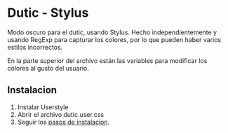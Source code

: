 # Dutic - Stylus

Modo oscuro para el dutic, usando Stylus. Hecho independientemente y usando
RegExp para capturar los colores, por lo que pueden haber varios estilos incorrectos.

En la parte superior del archivo están las variables para modificar los colores al gusto del usuario.

## Instalacion

1. Instalar Userstyle
2. Abrir el archivo dutic.user.css
3. Seguir los [pasos de instalacion](https://github.com/openstyles/stylus/wiki/Usercss).
